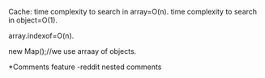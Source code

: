 Cache:
time complexity to search in array=O(n).
time complexity to search in object=O(1).

array.indexof=O(n).

new Map();//we use arraay of objects.

\*Comments feature
-reddit nested comments
